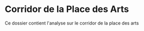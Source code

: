 # Corridor de la Place des Arts

Ce dossier contient l'analyse sur le corridor de la place des arts
